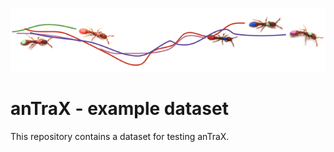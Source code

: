 ![trails](https://github.com/Social-Evolution-and-Behavior/anTraX/blob/master/docs/images/trails.png)

# **anTraX** - example dataset

This repository contains a dataset for testing anTraX. 
